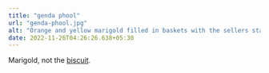 ```yaml
---
title: "genda phool"
url: "genda-phool.jpg"
alt: "Orange and yellow marigold filled in baskets with the sellers standing in the background."
date: 2022-11-26T04:26:26.638+05:30
---
```


Marigold, not the [biscuit](http://britannia.co.in/products/marie-gold/marie-gold).
